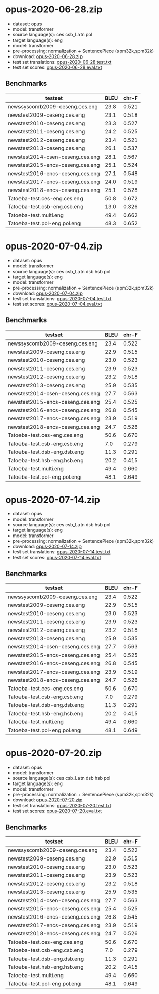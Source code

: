 # opus-2020-06-28.zip

* dataset: opus
* model: transformer
* source language(s): ces csb_Latn pol
* target language(s): eng
* model: transformer
* pre-processing: normalization + SentencePiece (spm32k,spm32k)
* download: [opus-2020-06-28.zip](https://object.pouta.csc.fi/Tatoeba-MT-models/zlw-eng/opus-2020-06-28.zip)
* test set translations: [opus-2020-06-28.test.txt](https://object.pouta.csc.fi/Tatoeba-MT-models/zlw-eng/opus-2020-06-28.test.txt)
* test set scores: [opus-2020-06-28.eval.txt](https://object.pouta.csc.fi/Tatoeba-MT-models/zlw-eng/opus-2020-06-28.eval.txt)

## Benchmarks

| testset               | BLEU  | chr-F |
|-----------------------|-------|-------|
| newssyscomb2009-ceseng.ces.eng 	| 23.8 	| 0.521 |
| newstest2009-ceseng.ces.eng 	| 23.1 	| 0.518 |
| newstest2010-ceseng.ces.eng 	| 23.3 	| 0.527 |
| newstest2011-ceseng.ces.eng 	| 24.2 	| 0.525 |
| newstest2012-ceseng.ces.eng 	| 23.4 	| 0.521 |
| newstest2013-ceseng.ces.eng 	| 26.1 	| 0.537 |
| newstest2014-csen-ceseng.ces.eng 	| 28.1 	| 0.567 |
| newstest2015-encs-ceseng.ces.eng 	| 25.1 	| 0.524 |
| newstest2016-encs-ceseng.ces.eng 	| 27.1 	| 0.548 |
| newstest2017-encs-ceseng.ces.eng 	| 24.0 	| 0.519 |
| newstest2018-encs-ceseng.ces.eng 	| 25.1 	| 0.528 |
| Tatoeba-test.ces-eng.ces.eng 	| 50.8 	| 0.672 |
| Tatoeba-test.csb-eng.csb.eng 	| 13.0 	| 0.326 |
| Tatoeba-test.multi.eng 	| 49.4 	| 0.662 |
| Tatoeba-test.pol-eng.pol.eng 	| 48.3 	| 0.652 |

# opus-2020-07-04.zip

* dataset: opus
* model: transformer
* source language(s): ces csb_Latn dsb hsb pol
* target language(s): eng
* model: transformer
* pre-processing: normalization + SentencePiece (spm32k,spm32k)
* download: [opus-2020-07-04.zip](https://object.pouta.csc.fi/Tatoeba-MT-models/zlw-eng/opus-2020-07-04.zip)
* test set translations: [opus-2020-07-04.test.txt](https://object.pouta.csc.fi/Tatoeba-MT-models/zlw-eng/opus-2020-07-04.test.txt)
* test set scores: [opus-2020-07-04.eval.txt](https://object.pouta.csc.fi/Tatoeba-MT-models/zlw-eng/opus-2020-07-04.eval.txt)

## Benchmarks

| testset               | BLEU  | chr-F |
|-----------------------|-------|-------|
| newssyscomb2009-ceseng.ces.eng 	| 23.4 	| 0.522 |
| newstest2009-ceseng.ces.eng 	| 22.9 	| 0.515 |
| newstest2010-ceseng.ces.eng 	| 23.0 	| 0.523 |
| newstest2011-ceseng.ces.eng 	| 23.9 	| 0.523 |
| newstest2012-ceseng.ces.eng 	| 23.2 	| 0.518 |
| newstest2013-ceseng.ces.eng 	| 25.9 	| 0.535 |
| newstest2014-csen-ceseng.ces.eng 	| 27.7 	| 0.563 |
| newstest2015-encs-ceseng.ces.eng 	| 25.4 	| 0.525 |
| newstest2016-encs-ceseng.ces.eng 	| 26.8 	| 0.545 |
| newstest2017-encs-ceseng.ces.eng 	| 23.9 	| 0.519 |
| newstest2018-encs-ceseng.ces.eng 	| 24.7 	| 0.526 |
| Tatoeba-test.ces-eng.ces.eng 	| 50.6 	| 0.670 |
| Tatoeba-test.csb-eng.csb.eng 	| 7.0 	| 0.279 |
| Tatoeba-test.dsb-eng.dsb.eng 	| 11.3 	| 0.291 |
| Tatoeba-test.hsb-eng.hsb.eng 	| 20.2 	| 0.415 |
| Tatoeba-test.multi.eng 	| 49.4 	| 0.660 |
| Tatoeba-test.pol-eng.pol.eng 	| 48.1 	| 0.649 |

# opus-2020-07-14.zip

* dataset: opus
* model: transformer
* source language(s): ces csb_Latn dsb hsb pol
* target language(s): eng
* model: transformer
* pre-processing: normalization + SentencePiece (spm32k,spm32k)
* download: [opus-2020-07-14.zip](https://object.pouta.csc.fi/Tatoeba-MT-models/zlw-eng/opus-2020-07-14.zip)
* test set translations: [opus-2020-07-14.test.txt](https://object.pouta.csc.fi/Tatoeba-MT-models/zlw-eng/opus-2020-07-14.test.txt)
* test set scores: [opus-2020-07-14.eval.txt](https://object.pouta.csc.fi/Tatoeba-MT-models/zlw-eng/opus-2020-07-14.eval.txt)

## Benchmarks

| testset               | BLEU  | chr-F |
|-----------------------|-------|-------|
| newssyscomb2009-ceseng.ces.eng 	| 23.4 	| 0.522 |
| newstest2009-ceseng.ces.eng 	| 22.9 	| 0.515 |
| newstest2010-ceseng.ces.eng 	| 23.0 	| 0.523 |
| newstest2011-ceseng.ces.eng 	| 23.9 	| 0.523 |
| newstest2012-ceseng.ces.eng 	| 23.2 	| 0.518 |
| newstest2013-ceseng.ces.eng 	| 25.9 	| 0.535 |
| newstest2014-csen-ceseng.ces.eng 	| 27.7 	| 0.563 |
| newstest2015-encs-ceseng.ces.eng 	| 25.4 	| 0.525 |
| newstest2016-encs-ceseng.ces.eng 	| 26.8 	| 0.545 |
| newstest2017-encs-ceseng.ces.eng 	| 23.9 	| 0.519 |
| newstest2018-encs-ceseng.ces.eng 	| 24.7 	| 0.526 |
| Tatoeba-test.ces-eng.ces.eng 	| 50.6 	| 0.670 |
| Tatoeba-test.csb-eng.csb.eng 	| 7.0 	| 0.279 |
| Tatoeba-test.dsb-eng.dsb.eng 	| 11.3 	| 0.291 |
| Tatoeba-test.hsb-eng.hsb.eng 	| 20.2 	| 0.415 |
| Tatoeba-test.multi.eng 	| 49.4 	| 0.660 |
| Tatoeba-test.pol-eng.pol.eng 	| 48.1 	| 0.649 |

# opus-2020-07-20.zip

* dataset: opus
* model: transformer
* source language(s): ces csb_Latn dsb hsb pol
* target language(s): eng
* model: transformer
* pre-processing: normalization + SentencePiece (spm32k,spm32k)
* download: [opus-2020-07-20.zip](https://object.pouta.csc.fi/Tatoeba-MT-models/zlw-eng/opus-2020-07-20.zip)
* test set translations: [opus-2020-07-20.test.txt](https://object.pouta.csc.fi/Tatoeba-MT-models/zlw-eng/opus-2020-07-20.test.txt)
* test set scores: [opus-2020-07-20.eval.txt](https://object.pouta.csc.fi/Tatoeba-MT-models/zlw-eng/opus-2020-07-20.eval.txt)

## Benchmarks

| testset               | BLEU  | chr-F |
|-----------------------|-------|-------|
| newssyscomb2009-ceseng.ces.eng 	| 23.4 	| 0.522 |
| newstest2009-ceseng.ces.eng 	| 22.9 	| 0.515 |
| newstest2010-ceseng.ces.eng 	| 23.0 	| 0.523 |
| newstest2011-ceseng.ces.eng 	| 23.9 	| 0.523 |
| newstest2012-ceseng.ces.eng 	| 23.2 	| 0.518 |
| newstest2013-ceseng.ces.eng 	| 25.9 	| 0.535 |
| newstest2014-csen-ceseng.ces.eng 	| 27.7 	| 0.563 |
| newstest2015-encs-ceseng.ces.eng 	| 25.4 	| 0.525 |
| newstest2016-encs-ceseng.ces.eng 	| 26.8 	| 0.545 |
| newstest2017-encs-ceseng.ces.eng 	| 23.9 	| 0.519 |
| newstest2018-encs-ceseng.ces.eng 	| 24.7 	| 0.526 |
| Tatoeba-test.ces-eng.ces.eng 	| 50.6 	| 0.670 |
| Tatoeba-test.csb-eng.csb.eng 	| 7.0 	| 0.279 |
| Tatoeba-test.dsb-eng.dsb.eng 	| 11.3 	| 0.291 |
| Tatoeba-test.hsb-eng.hsb.eng 	| 20.2 	| 0.415 |
| Tatoeba-test.multi.eng 	| 49.4 	| 0.660 |
| Tatoeba-test.pol-eng.pol.eng 	| 48.1 	| 0.649 |


